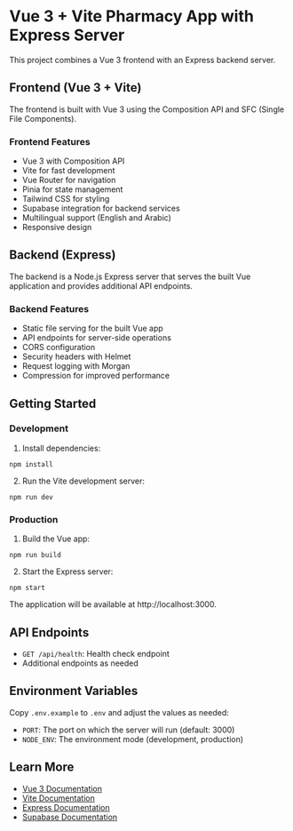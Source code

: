 # Vue 3 + Vite Pharmacy App with Express Server

This project combines a Vue 3 frontend with an Express backend server.

## Frontend (Vue 3 + Vite)

The frontend is built with Vue 3 using the Composition API and SFC (Single File Components).

### Frontend Features
- Vue 3 with Composition API
- Vite for fast development
- Vue Router for navigation
- Pinia for state management
- Tailwind CSS for styling
- Supabase integration for backend services
- Multilingual support (English and Arabic)
- Responsive design

## Backend (Express)

The backend is a Node.js Express server that serves the built Vue application and provides additional API endpoints.

### Backend Features
- Static file serving for the built Vue app
- API endpoints for server-side operations
- CORS configuration
- Security headers with Helmet
- Request logging with Morgan
- Compression for improved performance

## Getting Started

### Development

1. Install dependencies:
```
npm install
```

2. Run the Vite development server:
```
npm run dev
```

### Production

1. Build the Vue app:
```
npm run build
```

2. Start the Express server:
```
npm start
```

The application will be available at http://localhost:3000.

## API Endpoints

- `GET /api/health`: Health check endpoint
- Additional endpoints as needed

## Environment Variables

Copy `.env.example` to `.env` and adjust the values as needed:

- `PORT`: The port on which the server will run (default: 3000)
- `NODE_ENV`: The environment mode (development, production)

## Learn More

- [Vue 3 Documentation](https://vuejs.org/)
- [Vite Documentation](https://vitejs.dev/)
- [Express Documentation](https://expressjs.com/)
- [Supabase Documentation](https://supabase.com/docs)